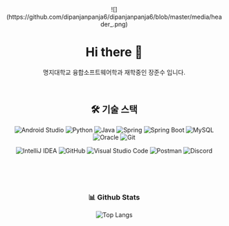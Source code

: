 <div align="center">
![](https://github.com/dipanjanpanja6/dipanjanpanja6/blob/master/media/header_.png)


# Hi there 👋
명지대학교 융합소프트웨어학과 재학중인 장준수 입니다.

<br>


## 🛠 기술 스택
![Android Studio](https://img.shields.io/badge/-Android%20Studio-3DDC84?style=flat-square&logo=android-studio&logoColor=white)  ![Python](https://img.shields.io/badge/-Python-3776AB?style=flat-square&logo=python&logoColor=white)  ![Java](https://img.shields.io/badge/-Java-007396?style=flat-square&logo=java&logoColor=white)  ![Spring](https://img.shields.io/badge/-Spring-6DB33F?style=flat-square&logo=spring&logoColor=white)  ![Spring Boot](https://img.shields.io/badge/-Spring%20Boot-6DB33F?style=flat-square&logo=spring-boot&logoColor=white)  ![MySQL](https://img.shields.io/badge/-MySQL-4479A1?style=flat-square&logo=mysql&logoColor=white)  ![Oracle](https://img.shields.io/badge/-Oracle-F80000?style=flat-square&logo=oracle&logoColor=white)  ![Git](https://img.shields.io/badge/-Git-F05032?style=flat-square&logo=git&logoColor=white) 
<br>

![IntelliJ IDEA](https://img.shields.io/badge/-IntelliJ%20IDEA-000000?style=flat-square&logo=intellij-idea&logoColor=white)  ![GitHub](https://img.shields.io/badge/-GitHub-181717?style=flat-square&logo=github&logoColor=white)  ![Visual Studio Code](https://img.shields.io/badge/-Visual%20Studio%20Code-007ACC?style=flat-square&logo=visual-studio-code&logoColor=white)  ![Postman](https://img.shields.io/badge/-Postman-FF6C37?style=flat-square&logo=postman&logoColor=white)  ![Discord](https://img.shields.io/badge/-Discord-5865F2?style=flat-square&logo=discord&logoColor=white) 



<br/>
<br/>

  



<br>


### 📊 Github Stats
![Top Langs](https://github-readme-stats.vercel.app/api/top-langs/?username=wkdal1433&layout=compact)



<br>

</div>
